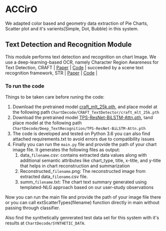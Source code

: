 # ACCirO

We adapted color based and geometry data extraction of Pie Charts, Scatter plot and it's varients(Simple, Dot, Bubble) in this system.  

## Text Detection and Recognition Module

This module performs text detection and recognition on chart Image. We use a deep-learning-based OCR, namely Character Region Awareness for Text Detection, CRAFT | [Paper](https://arxiv.org/abs/1904.01941) | [Code](https://github.com/clovaai/CRAFT-pytorch) | succeeded by a scene text recognition framework, STR | [Paper](https://arxiv.org/abs/1904.01906) | [Code](https://github.com/clovaai/deep-text-recognition-benchmark) |
 
### To run the code

Things to be taken care before runing the code:
1. Download the pretrained model [craft_mlt_25k.pth](https://drive.google.com/file/d/1Jk4eGD7crsqCCg9C9VjCLkMN3ze8kutZ/view), and place model at the following path ```ChartDecode/CRAFT_TextDetector/craft_mlt_25k.pth```
2. Download the pretrained model [TPS-ResNet-BiLSTM-Attn.pth](https://drive.google.com/drive/folders/15WPsuPJDCzhp2SvYZLRj8mAlT3zmoAMW), tand place model at the following path ```ChartDecode/Deep_TextRecognition/TPS-ResNet-BiLSTM-Attn.pth```
3. The code is developed and tested on Python 3.6 you can also find attached requirements.txt to avoid errors due to compatibility issues
4. Finally you can run the  ```main.py``` file and provide the path of your chart image file.
    It generates the following files as output:
    1. data_```filename```.csv: contains extracted data values along with additional semantic attributes like chart_type, title, x-title, and y-title that helps in chart reconstruction and summarization
    2. Reconstructed_```filename```.png: The reconstructed image from extracted  data_```filename```.csv file.
    3. summ_```filename```.txt: The chart text summary generated using templated-NLG approach based on our user-study observations
 
Now you can run the main file and provide the path of your image file there or you can call extScatterTypes(filename) function directly in main without passing through classifier.

Also find the synthetically genrerated test data set for this system with it's results at ```ChartDecode/SYNTHETIC_DATA```.


